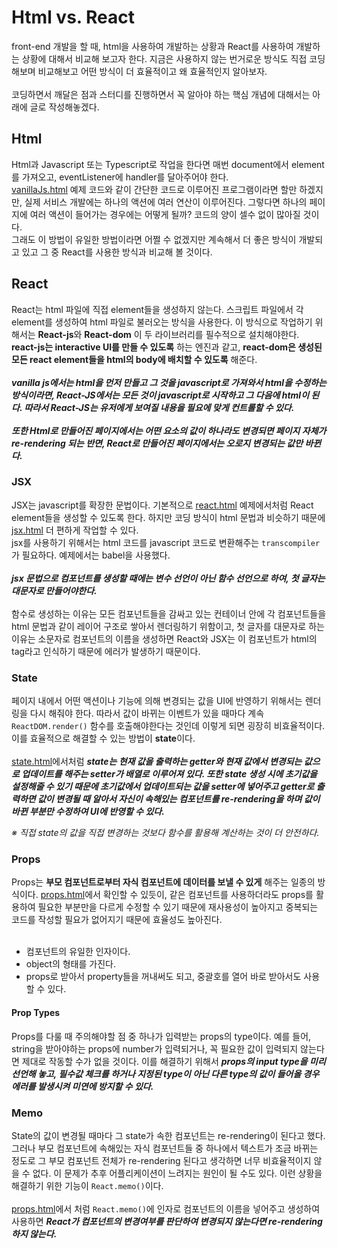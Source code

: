 # Html vs. React

front-end 개발을 할 때, html을 사용하여 개발하는 상황과 React를 사용하여 개발하는 상황에 대해서 비교해 보고자 한다. 지금은 사용하지 않는 번거로운 방식도 직접 코딩해보며 비교해보고 어떤 방식이 더 효율적이고 왜 효율적인지 알아보자.<br><br>
코딩하면서 깨달은 점과 스터디를 진행하면서 꼭 알아야 하는 핵심 개념에 대해서는 아래에 글로 작성해놓겠다.

## Html

Html과 Javascript 또는 Typescript로 작업을 한다면 매번 document에서 element를 가져오고, eventListener에 handler를 달아주어야 한다.<br>
[vanillaJs.html](https://github.com/gtengine/reactBasic/blob/main/whyReact/vanillaJs.html) 예제 코드와 같이 간단한 코드로 이루어진 프로그램이라면 할만 하겠지만, 실제 서비스 개발에는 하나의 액션에 여러 연산이 이루어진다.
그렇다면 하나의 페이지에 여러 액션이 들어가는 경우에는 어떻게 될까? 코드의 양이 셀수 없이 많아질 것이다.<br>
그래도 이 방법이 유일한 방법이라면 어쩔 수 없겠지만 계속해서 더 좋은 방식이 개발되고 있고 그 중 React를 사용한 방식과 비교해 볼 것이다.<br>

## React

React는 html 파일에 직접 element들을 생성하지 않는다. 스크립트 파일에서 각 element를 생성하여 html 파일로 불러오는 방식을 사용한다.
이 방식으로 작업하기 위해서는 **React-js**와 **React-dom** 이 두 라이브러리를 필수적으로 설치해야한다.<br>
**react-js는 interactive UI를 만들 수 있도록** 하는 엔진과 같고, **react-dom은 생성된 모든 react element들을 html의 body에 배치할 수 있도록** 해준다.<br><br>
**_vanilla js에서는 html을 먼저 만들고 그 것을 javascript로 가져와서 html을 수정하는 방식이라면, React-JS에서는 모든 것이 javascript로 시작하고 그 다음에 html이 된다. 따라서 React-JS는 유저에게 보여질 내용을 필요에 맞게 컨트롤할 수 있다._**<br><br>
**_또한 Html로 만들어진 페이지에서는 어떤 요소의 값이 하나라도 변경되면 페이지 자체가 re-rendering 되는 반면, React로 만들어진 페이지에서는 오로지 변경되는 값만 바뀐다._**

### JSX

JSX는 javascript를 확장한 문법이다. 기본적으로 [react.html](https://github.com/gtengine/reactBasic/blob/main/whyReact/react.html) 예제에서처럼 React element들을 생성할 수 있도록 한다. 하지만 코딩 방식이 html 문법과 비슷하기 때문에 [jsx.html](https://github.com/gtengine/reactBasic/blob/main/whyReact/jsx.html) 더 편하게 작업할 수 있다.<br>
jsx를 사용하기 위해서는 html 코드를 javascript 코드로 변환해주는 `transcompiler`가 필요하다. 예제에서는 babel을 사용했다.<br><br>
**_jsx 문법으로 컴포넌트를 생성할 때에는 변수 선언이 아닌 함수 선언으로 하여, 첫 글자는 대문자로 만들어야한다._**<br><br>
함수로 생성하는 이유는 모든 컴포넌트들을 감싸고 있는 컨테이너 안에 각 컴포넌트들을 html 문법과 같이 레이어 구조로 쌓아서 렌더링하기 위함이고, 첫 글자를 대문자로 하는 이유는 소문자로 컴포넌트의 이름을 생성하면 React와 JSX는 이 컴포넌트가 html의 tag라고 인식하기 때문에 에러가 발생하기 때문이다.

### State

페이지 내에서 어떤 액션이나 기능에 의해 변경되는 값을 UI에 반영하기 위해서는 렌더링을 다시 해줘야 한다. 따라서 값이 바뀌는 이벤트가 있을 때마다 계속 `ReactDOM.render()` 함수를 호출해야한다는 것인데 이렇게 되면 굉장히 비효율적이다. 이를 효율적으로 해결할 수 있는 방법이 **state**이다.<br><br>
[state.html](https://github.com/gtengine/reactBasic/blob/main/whyReact/state.html)에서처럼 **_state는 현재 값을 출력하는 getter와 현재 값에서 변경되는 값으로 업데이트를 해주는 setter가 배열로 이루어져 있다. 또한 state 생성 시에 초기값을 설정해줄 수 있기 때문에 초기값에서 업데이트되는 값을 setter에 넣어주고 getter로 출력하면 값이 변경될 때 알아서 자신이 속해있는 컴포넌트를 re-rendering을 하며 값이 바뀐 부분만 수정하여 UI에 반영할 수 있다._**

_※ 직접 state의 값을 직접 변경하는 것보다 함수를 활용해 계산하는 것이 더 안전하다._

### Props

Props는 **부모 컴포넌트로부터 자식 컴포넌트에 데이터를 보낼 수 있게** 해주는 일종의 방식이다. [props.html](https://github.com/gtengine/reactBasic/blob/main/whyReact/props.html)에서 확인할 수 있듯이, 같은 컴포넌트를 사용하더라도 props를 활용하여 필요한 부분만을 다르게 수정할 수 있기 때문에 재사용성이 높아지고 중복되는 코드를 작성할 필요가 없어지기 때문에 효율성도 높아진다.<br><br>

- 컴포넌트의 유일한 인자이다.
- object의 형태를 가진다.
- props로 받아서 property들을 꺼내써도 되고, 중괄호를 열어 바로 받아서도 사용할 수 있다.

#### Prop Types

Props를 다룰 때 주의해야할 점 중 하나가 입력받는 props의 type이다. 예를 들어, string을 받아야하는 props에 number가 입력되거나, 꼭 필요한 값이 입력되지 않는다면 제대로 작동할 수가 없을 것이다. 이를 해결하기 위해서 **_props의 input type을 미리 선언해 놓고, 필수값 체크를 하거나 지정된 type이 아닌 다른 type의 값이 들어올 경우 에러를 발생시켜 미연에 방지할 수 있다._**

### Memo

State의 값이 변경될 때마다 그 state가 속한 컴포넌트는 re-rendering이 된다고 했다. 그러나 부모 컴포넌트에 속해있는 자식 컴포넌트들 중 하나에서 텍스트가 조금 바뀌는 정도로 그 부모 컴포넌트 전체가 re-rendering 된다고 생각하면 너무 비효율적이지 않을 수 없다. 이 문제가 추후 어플리케이션이 느려지는 원인이 될 수도 있다. 이런 상황을 해결하기 위한 기능이 `React.memo()`이다.<br><br>
[props.html](https://github.com/gtengine/reactBasic/blob/main/whyReact/props.html)에서 처럼 `React.memo()`에 인자로 컴포넌트의 이름을 넣어주고 생성하여 사용하면 **_React가 컴포넌트의 변경여부를 판단하여 변경되지 않는다면 re-rendering하지 않는다._**
